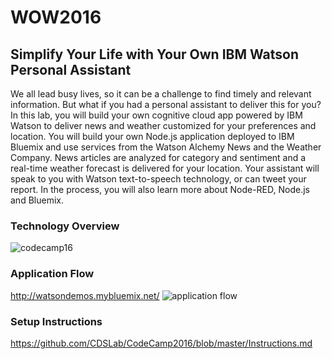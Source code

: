 # WOW2016

## Simplify Your Life with Your Own IBM Watson Personal Assistant
We all lead busy lives, so it can be a challenge to find timely and relevant information. But what if you had a personal assistant to deliver this for you? In this lab, you will build your own cognitive cloud app powered by IBM Watson to deliver news and weather customized for your preferences and location. You will build your own Node.js application deployed to IBM Bluemix and use services from the Watson Alchemy News and the Weather Company. News articles are analyzed for category and sentiment and a real-time weather forecast is delivered for your location. Your assistant will speak to you with Watson text-to-speech technology, or can tweet your report. In the process, you will also learn more about Node-RED, Node.js and Bluemix.

### Technology Overview
![codecamp16](https://cloud.githubusercontent.com/assets/12015008/19007253/c430234c-8718-11e6-8ff9-a328229e018a.png)

### Application Flow
http://watsondemos.mybluemix.net/
![application flow](https://cloud.githubusercontent.com/assets/12015008/19007434/e266c7b6-8719-11e6-9ea6-460f2a83cd68.png)

### Setup Instructions
https://github.com/CDSLab/CodeCamp2016/blob/master/Instructions.md

